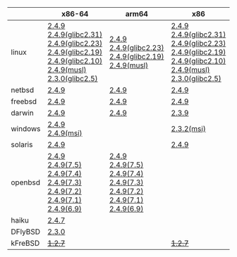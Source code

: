 ||x86-64|arm64|x86|ppc64le|armel|ppc|riscv64|armhf|sparc|mipsbe|alpha|mipsel|
| --- | --- | --- | --- | --- | --- | --- | --- | --- | --- | --- | --- | --- |
|linux|[2.4.9](https://github.com/roswell/sbcl_bin/releases/download/2.4.9/sbcl-2.4.9-x86-64-linux-binary.tar.bz2)<br />[2.4.9(glibc2.31)](https://github.com/roswell/sbcl_bin/releases/download/2.4.9/sbcl-2.4.9-x86-64-linux-glibc2.31-binary.tar.bz2)<br />[2.4.9(glibc2.23)](https://github.com/roswell/sbcl_bin/releases/download/2.4.9/sbcl-2.4.9-x86-64-linux-glibc2.23-binary.tar.bz2)<br />[2.4.9(glibc2.19)](https://github.com/roswell/sbcl_bin/releases/download/2.4.9/sbcl-2.4.9-x86-64-linux-glibc2.19-binary.tar.bz2)<br />[2.4.9(glibc2.10)](https://github.com/roswell/sbcl_bin/releases/download/2.4.9/sbcl-2.4.9-x86-64-linux-glibc2.10-binary.tar.bz2)<br />[2.4.9(musl)](https://github.com/roswell/sbcl_bin/releases/download/2.4.9/sbcl-2.4.9-x86-64-linux-musl-binary.tar.bz2)<br />[2.3.0(glibc2.5)](https://github.com/roswell/sbcl_bin/releases/download/2.3.0/sbcl-2.3.0-x86-64-linux-glibc2.5-binary.tar.bz2)<br />|[2.4.9](https://github.com/roswell/sbcl_bin/releases/download/2.4.9/sbcl-2.4.9-arm64-linux-binary.tar.bz2)<br />[2.4.9(glibc2.23)](https://github.com/roswell/sbcl_bin/releases/download/2.4.9/sbcl-2.4.9-arm64-linux-glibc2.23-binary.tar.bz2)<br />[2.4.9(glibc2.19)](https://github.com/roswell/sbcl_bin/releases/download/2.4.9/sbcl-2.4.9-arm64-linux-glibc2.19-binary.tar.bz2)<br />[2.4.9(musl)](https://github.com/roswell/sbcl_bin/releases/download/2.4.9/sbcl-2.4.9-arm64-linux-musl-binary.tar.bz2)<br />|[2.4.9](https://github.com/roswell/sbcl_bin/releases/download/2.4.9/sbcl-2.4.9-x86-linux-binary.tar.bz2)<br />[2.4.9(glibc2.31)](https://github.com/roswell/sbcl_bin/releases/download/2.4.9/sbcl-2.4.9-x86-linux-glibc2.31-binary.tar.bz2)<br />[2.4.9(glibc2.23)](https://github.com/roswell/sbcl_bin/releases/download/2.4.9/sbcl-2.4.9-x86-linux-glibc2.23-binary.tar.bz2)<br />[2.4.9(glibc2.19)](https://github.com/roswell/sbcl_bin/releases/download/2.4.9/sbcl-2.4.9-x86-linux-glibc2.19-binary.tar.bz2)<br />[2.4.9(glibc2.10)](https://github.com/roswell/sbcl_bin/releases/download/2.4.9/sbcl-2.4.9-x86-linux-glibc2.10-binary.tar.bz2)<br />[2.4.9(musl)](https://github.com/roswell/sbcl_bin/releases/download/2.4.9/sbcl-2.4.9-x86-linux-musl-binary.tar.bz2)<br />[2.3.0(glibc2.5)](https://github.com/roswell/sbcl_bin/releases/download/2.3.0/sbcl-2.3.0-x86-linux-glibc2.5-binary.tar.bz2)<br />|[2.4.9](https://github.com/roswell/sbcl_bin/releases/download/2.4.9/sbcl-2.4.9-ppc64le-linux-binary.tar.bz2)<br />[2.4.9(glibc2.23)](https://github.com/roswell/sbcl_bin/releases/download/2.4.9/sbcl-2.4.9-ppc64le-linux-glibc2.23-binary.tar.bz2)<br />[2.4.9(glibc2.19)](https://github.com/roswell/sbcl_bin/releases/download/2.4.9/sbcl-2.4.9-ppc64le-linux-glibc2.19-binary.tar.bz2)<br />|[2.4.9](https://github.com/roswell/sbcl_bin/releases/download/2.4.9/sbcl-2.4.9-armel-linux-binary.tar.bz2)<br />|[2.4.8](https://github.com/roswell/sbcl_bin/releases/download/2.4.8/sbcl-2.4.8-ppc-linux-binary.tar.bz2)<br />|[2.4.7](https://github.com/roswell/sbcl_bin/releases/download/2.4.7/sbcl-2.4.7-riscv64-linux-binary.tar.bz2)<br />|[2.4.8](https://github.com/roswell/sbcl_bin/releases/download/2.4.8/sbcl-2.4.8-armhf-linux-binary.tar.bz2)<br />|~~[1.4.1](https://github.com/roswell/sbcl_bin/releases/download/1.4.1/sbcl-1.4.1-sparc-linux-binary.tar.bz2)~~<br />|~~[1.0.23](https://github.com/roswell/sbcl_bin/releases/download/1.0.23/sbcl-1.0.23-mips-linux-binary.tar.bz2)~~<br />|~~[1.0.28](https://github.com/roswell/sbcl_bin/releases/download/1.0.28/sbcl-1.0.28-alpha-linux-binary.tar.bz2)~~<br />|~~[1.0.28](https://github.com/roswell/sbcl_bin/releases/download/1.0.28/sbcl-1.0.28-mipsel-linux-binary.tar.bz2)~~<br />|
|netbsd|[2.4.9](https://github.com/roswell/sbcl_bin/releases/download/2.4.9/sbcl-2.4.9-x86-64-netbsd-binary.tar.bz2)<br />|[2.4.9](https://github.com/roswell/sbcl_bin/releases/download/2.4.9/sbcl-2.4.9-arm64-netbsd-binary.tar.bz2)<br />|[2.4.9](https://github.com/roswell/sbcl_bin/releases/download/2.4.9/sbcl-2.4.9-x86-netbsd-binary.tar.bz2)<br />|||~~[1.0.23](https://github.com/roswell/sbcl_bin/releases/download/1.0.23/sbcl-1.0.23-powerpc-netbsd-binary.tar.bz2)~~<br />|||||||
|freebsd|[2.4.9](https://github.com/roswell/sbcl_bin/releases/download/2.4.9/sbcl-2.4.9-x86-64-freebsd-binary.tar.bz2)<br />|[2.4.9](https://github.com/roswell/sbcl_bin/releases/download/2.4.9/sbcl-2.4.9-arm64-freebsd-binary.tar.bz2)<br />|[2.4.9](https://github.com/roswell/sbcl_bin/releases/download/2.4.9/sbcl-2.4.9-x86-freebsd-binary.tar.bz2)<br />||||||||||
|darwin|[2.4.9](https://github.com/roswell/sbcl_bin/releases/download/2.4.9/sbcl-2.4.9-x86-64-darwin-binary.tar.bz2)<br />|[2.4.9](https://github.com/roswell/sbcl_bin/releases/download/2.4.9/sbcl-2.4.9-arm64-darwin-binary.tar.bz2)<br />|[2.3.9](https://github.com/roswell/sbcl_bin/releases/download/2.3.9/sbcl-2.3.9-x86-darwin-binary.tar.bz2)<br />|||~~[1.0.47](https://github.com/roswell/sbcl_bin/releases/download/1.0.47/sbcl-1.0.47-powerpc-darwin-binary.tar.bz2)~~<br />|||||||
|windows|[2.4.9](https://github.com/roswell/sbcl_bin/releases/download/2.4.9/sbcl-2.4.9-x86-64-windows-binary.tar.bz2)<br />[2.4.9(msi)](https://github.com/roswell/sbcl_bin/releases/download/2.4.9/sbcl-2.4.9-x86-64-windows-binary.msi)<br />||[2.3.2(msi)](https://github.com/roswell/sbcl_bin/releases/download/2.3.2/sbcl-2.3.2-x86-windows-binary.msi)<br />||||||||||
|solaris|[2.4.9](https://github.com/roswell/sbcl_bin/releases/download/2.4.9/sbcl-2.4.9-x86-64-solaris-binary.tar.bz2)<br />||[2.4.9](https://github.com/roswell/sbcl_bin/releases/download/2.4.9/sbcl-2.4.9-x86-solaris-binary.tar.bz2)<br />||||||~~[2.0.4](https://github.com/roswell/sbcl_bin/releases/download/2.0.4/sbcl-2.0.4-sparc-solaris-binary.tar.bz2)~~<br />||||
|openbsd|[2.4.9](https://github.com/roswell/sbcl_bin/releases/download/2.4.9/sbcl-2.4.9-x86-64-openbsd-binary.tar.bz2)<br />[2.4.9(7.5)](https://github.com/roswell/sbcl_bin/releases/download/2.4.9/sbcl-2.4.9-x86-64-openbsd-7.5-binary.tar.bz2)<br />[2.4.9(7.4)](https://github.com/roswell/sbcl_bin/releases/download/2.4.9/sbcl-2.4.9-x86-64-openbsd-7.4-binary.tar.bz2)<br />[2.4.9(7.3)](https://github.com/roswell/sbcl_bin/releases/download/2.4.9/sbcl-2.4.9-x86-64-openbsd-7.3-binary.tar.bz2)<br />[2.4.9(7.2)](https://github.com/roswell/sbcl_bin/releases/download/2.4.9/sbcl-2.4.9-x86-64-openbsd-7.2-binary.tar.bz2)<br />[2.4.9(7.1)](https://github.com/roswell/sbcl_bin/releases/download/2.4.9/sbcl-2.4.9-x86-64-openbsd-7.1-binary.tar.bz2)<br />[2.4.9(6.9)](https://github.com/roswell/sbcl_bin/releases/download/2.4.9/sbcl-2.4.9-x86-64-openbsd-6.9-binary.tar.bz2)<br />|[2.4.9](https://github.com/roswell/sbcl_bin/releases/download/2.4.9/sbcl-2.4.9-arm64-openbsd-binary.tar.bz2)<br />[2.4.9(7.5)](https://github.com/roswell/sbcl_bin/releases/download/2.4.9/sbcl-2.4.9-arm64-openbsd-7.5-binary.tar.bz2)<br />[2.4.9(7.4)](https://github.com/roswell/sbcl_bin/releases/download/2.4.9/sbcl-2.4.9-arm64-openbsd-7.4-binary.tar.bz2)<br />[2.4.9(7.3)](https://github.com/roswell/sbcl_bin/releases/download/2.4.9/sbcl-2.4.9-arm64-openbsd-7.3-binary.tar.bz2)<br />[2.4.9(7.2)](https://github.com/roswell/sbcl_bin/releases/download/2.4.9/sbcl-2.4.9-arm64-openbsd-7.2-binary.tar.bz2)<br />[2.4.9(7.1)](https://github.com/roswell/sbcl_bin/releases/download/2.4.9/sbcl-2.4.9-arm64-openbsd-7.1-binary.tar.bz2)<br />[2.4.9(6.9)](https://github.com/roswell/sbcl_bin/releases/download/2.4.9/sbcl-2.4.9-arm64-openbsd-6.9-binary.tar.bz2)<br />|||||||||||
|haiku|[2.4.7](https://github.com/roswell/sbcl_bin/releases/download/2.4.7/sbcl-2.4.7-x86-64-haiku-binary.tar.bz2)<br />||||||||||||
|DFlyBSD|[2.3.0](https://github.com/roswell/sbcl_bin/releases/download/2.3.0/sbcl-2.3.0-x86-64-DFlyBSD-binary.tar.bz2)<br />||||||||||||
|kFreBSD|~~[1.2.7](https://github.com/roswell/sbcl_bin/releases/download/1.2.7/sbcl-1.2.7-x86-64-debian-kfreebsd-binary.tar.bz2)~~<br />||~~[1.2.7](https://github.com/roswell/sbcl_bin/releases/download/1.2.7/sbcl-1.2.7-x86-debian-kfreebsd-binary.tar.bz2)~~<br />||||||||||
